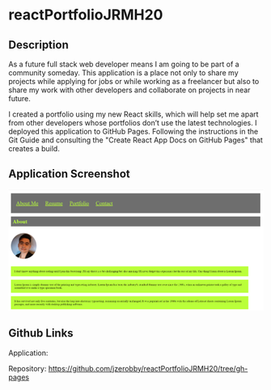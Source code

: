 # reactPortfolioJRMH20

## Description
As a future full stack web developer means I am going to be part of a community someday. This application is a place not only to share my projects while applying for jobs or while working as a freelancer but also to share my work with other developers and collaborate on projects in near future.

I created a portfolio using my new React skills, which will help set me apart from other developers whose portfolios don’t use the latest technologies. I deployed this application to GitHub Pages. Following the instructions in the Git Guide and consulting the "Create React App Docs on GitHub Pages" that creates a build.

## Application Screenshot
![Default Page](00-practice-app/src/components/images/Homework20.png)

## Github Links
Application: 

Repository: https://github.com/jzerobby/reactPortfolioJRMH20/tree/gh-pages
